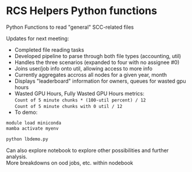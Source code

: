 # RCS Helpers Python functions
Python Functions to read "general" SCC-related files

Updates for next meeting:  
- Completed file reading tasks
- Developed pipeline to parse through both file types (accounting, util)
- Handles the three scenarios (expanded to four with no assignee #0)
- Joins user/job info onto util, allowing access to more info
- Currently aggregates accross all nodes for a given year, month
- Displays "leaderboard" information for owners, queues for wasted gpu hours
- Wasted GPU Hours, Fully Wasted GPU Hours metrics:  
`Count of 5 minute chunks * (100-util percent) / 12`  
`Count of 5 minute chunks with 0 util / 12`  
- To demo:
```bash
module load miniconda
mamba activate myenv

python lbdemo.py
```
Can also explore notebook to explore other possibilities and further analysis.  
More breakdowns on ood jobs, etc. within nodebook